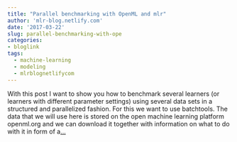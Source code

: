 ```yaml
---
title: "Parallel benchmarking with OpenML and mlr"
author: 'mlr-blog.netlify.com'
date: '2017-03-22'
slug: parallel-benchmarking-with-ope
categories:
- bloglink
tags:
  - machine-learning
  - modeling
  - mlrblognetlifycom
---
```


With this post I want to show you how to benchmark several learners (or learners with different parameter settings) using several data sets in a structured and parallelized fashion. For this we want to use batchtools. The data that we will use here is stored on the open machine learning platform openml.org and we can download it together with information on what to do with it in form of a[... <i class="fas fa-external-link-alt"></i>](https://mlr-blog.netlify.com/post/2017-03-22-parallel_benchmarking_with_openml_and_mlr/)


